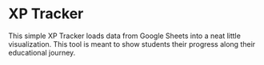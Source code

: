 # XP Tracker
This simple XP Tracker loads data from Google Sheets into a neat little visualization. This tool is meant to show students their progress along their educational journey.